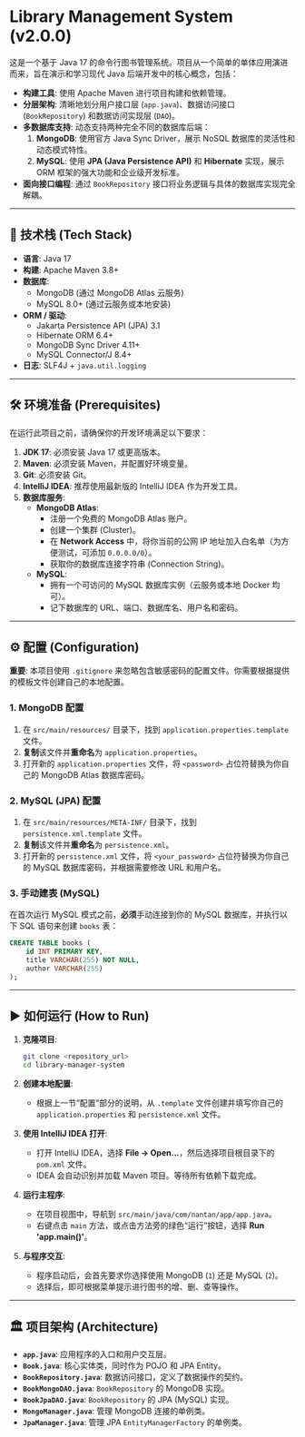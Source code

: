 # Library Management System (v2.0.0)

这是一个基于 Java 17 的命令行图书管理系统。项目从一个简单的单体应用演进而来，旨在演示和学习现代 Java 后端开发中的核心概念，包括：

*   **构建工具**: 使用 Apache Maven 进行项目构建和依赖管理。
*   **分层架构**: 清晰地划分用户接口层 (`app.java`)、数据访问接口 (`BookRepository`) 和数据访问实现层 (`DAO`)。
*   **多数据库支持**: 动态支持两种完全不同的数据库后端：
    1.  **MongoDB**: 使用官方 Java Sync Driver，展示 NoSQL 数据库的灵活性和动态模式特性。
    2.  **MySQL**: 使用 **JPA (Java Persistence API)** 和 **Hibernate** 实现，展示 ORM 框架的强大功能和企业级开发标准。
*   **面向接口编程**: 通过 `BookRepository` 接口将业务逻辑与具体的数据库实现完全解耦。

---

## 🚀 技术栈 (Tech Stack)

*   **语言**: Java 17
*   **构建**: Apache Maven 3.8+
*   **数据库**:
    *   MongoDB (通过 MongoDB Atlas 云服务)
    *   MySQL 8.0+ (通过云服务或本地安装)
*   **ORM / 驱动**:
    *   Jakarta Persistence API (JPA) 3.1
    *   Hibernate ORM 6.4+
    *   MongoDB Sync Driver 4.11+
    *   MySQL Connector/J 8.4+
*   **日志**: SLF4J + `java.util.logging`

---

## 🛠️ 环境准备 (Prerequisites)

在运行此项目之前，请确保你的开发环境满足以下要求：

1.  **JDK 17**: 必须安装 Java 17 或更高版本。
2.  **Maven**: 必须安装 Maven，并配置好环境变量。
3.  **Git**: 必须安装 Git。
4.  **IntelliJ IDEA**: 推荐使用最新版的 IntelliJ IDEA 作为开发工具。
5.  **数据库服务**:
    *   **MongoDB Atlas**:
        *   注册一个免费的 MongoDB Atlas 账户。
        *   创建一个集群 (Cluster)。
        *   在 **Network Access** 中，将你当前的公网 IP 地址加入白名单（为方便测试，可添加 `0.0.0.0/0`）。
        *   获取你的数据库连接字符串 (Connection String)。
    *   **MySQL**:
        *   拥有一个可访问的 MySQL 数据库实例（云服务或本地 Docker 均可）。
        *   记下数据库的 URL、端口、数据库名、用户名和密码。

---

## ⚙️ 配置 (Configuration)

**重要**: 本项目使用 `.gitignore` 来忽略包含敏感密码的配置文件。你需要根据提供的模板文件创建自己的本地配置。

### 1. MongoDB 配置

1.  在 `src/main/resources/` 目录下，找到 `application.properties.template` 文件。
2.  **复制**该文件并**重命名**为 `application.properties`。
3.  打开新的 `application.properties` 文件，将 `<password>` 占位符替换为你自己的 MongoDB Atlas 数据库密码。

### 2. MySQL (JPA) 配置

1.  在 `src/main/resources/META-INF/` 目录下，找到 `persistence.xml.template` 文件。
2.  **复制**该文件并**重命名**为 `persistence.xml`。
3.  打开新的 `persistence.xml` 文件，将 `<your_password>` 占位符替换为你自己的 MySQL 数据库密码，并根据需要修改 URL 和用户名。

### 3. 手动建表 (MySQL)

在首次运行 MySQL 模式之前，**必须**手动连接到你的 MySQL 数据库，并执行以下 SQL 语句来创建 `books` 表：

```sql
CREATE TABLE books (
    id INT PRIMARY KEY,
    title VARCHAR(255) NOT NULL,
    author VARCHAR(255)
);
```

---

## ▶️ 如何运行 (How to Run)

1.  **克隆项目**:
    ```bash
    git clone <repository_url>
    cd library-manager-system
    ```

2.  **创建本地配置**:
    *   根据上一节“配置”部分的说明，从 `.template` 文件创建并填写你自己的 `application.properties` 和 `persistence.xml` 文件。

3.  **使用 IntelliJ IDEA 打开**:
    *   打开 IntelliJ IDEA，选择 **File -> Open...**，然后选择项目根目录下的 `pom.xml` 文件。
    *   IDEA 会自动识别并加载 Maven 项目。等待所有依赖下载完成。

4.  **运行主程序**:
    *   在项目视图中，导航到 `src/main/java/com/nantan/app/app.java`。
    *   右键点击 `main` 方法，或点击方法旁的绿色“运行”按钮，选择 **Run 'app.main()'**。

5.  **与程序交互**:
    *   程序启动后，会首先要求你选择使用 MongoDB (`1`) 还是 MySQL (`2`)。
    *   选择后，即可根据菜单提示进行图书的增、删、查等操作。

---

## 🏛️ 项目架构 (Architecture)

*   **`app.java`**: 应用程序的入口和用户交互层。
*   **`Book.java`**: 核心实体类，同时作为 POJO 和 JPA Entity。
*   **`BookRepository.java`**: 数据访问接口，定义了数据操作的契约。
*   **`BookMongoDAO.java`**: `BookRepository` 的 MongoDB 实现。
*   **`BookJpaDAO.java`**: `BookRepository` 的 JPA (MySQL) 实现。
*   **`MongoManager.java`**: 管理 MongoDB 连接的单例类。
*   **`JpaManager.java`**: 管理 JPA `EntityManagerFactory` 的单例类。